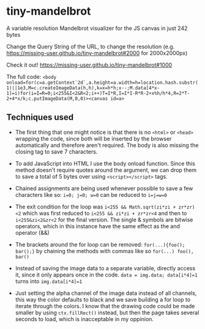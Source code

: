 # tiny-mandelbrot

A variable resolution Mandelbrot visualizer for the JS canvas in just 242 bytes

Change the Query String of the URL, to change the resolution (e.g. https://missing-user.github.io/tiny-mandelbrot#2000 for 2000x2000px)

Check it out! https://missing-user.github.io/tiny-mandelbrot#1000

The full code:
``<body onload=for(c=a.getContext`2d`,a.height=a.width=h=location.hash.substr(1)||1e3,M=c.createImageData(h,h),k=x=h*h;x--;M.data[4*x-1]=i)for(i=I=R=0;i<255&I<2&R<2;i++)T=I*R,I=I*I-R*R-2+x%h/h*4,R=2*T-2+4*x/k;c.putImageData(M,0,0)><canvas id=a>``

## Techniques used
- The first thing that one might notice is that there is no ``<html>`` or ``<head>`` wrapping the code, since both will be inserted by the browser automatically and therefore aren't required. The body is also missing the closing tag to save 7 characters.

- To add JavaScript into HTML I use the body onload function. Since this method doesn't require quotes around the argument, we can drop them to save a total of 5 bytes over using ``<script></script>`` tags.

- Chained assignments are being used whenever possible to save a few characters like so:
``i=0; j=0; w=0`` can be reduced to ``i=j=w=0``

- The exit condition for the loop was ``i<255 && Math.sqrt(zi*zi + zr*zr)<2`` which was first reduced to ``i<255 && zi*zi + zr*zr<4`` and then to ``i<255&zi<2&zr<2`` for the final version. The single & symbols are bitwise operators, which in this instance have the same effect as the and operator (&&)

- The brackets around the for loop can be removed:
``for(...){foo(); bar();}`` by chaining the methods with commas like so ``for(...) foo(), bar()``

- Instead of saving the image data to a separate variable, directly access it, since it only appears once in the code.
``data = img.data; data[i*4]=1`` turns into ``img.data[i*4]=1``

- Just setting the alpha channel of the image data instead of all channels, this way the color defaults to black and we save building a for loop to iterate through the colors. I know that the drawing code could be made smaller by using ``ctx.fillRect()`` instead, but then the page takes several seconds to load, which is inacceptable in my oppinion.


